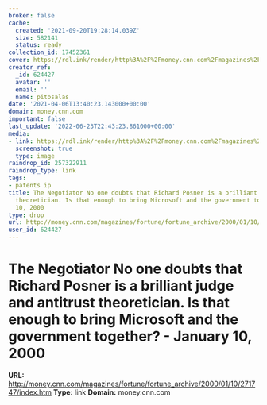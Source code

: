 ```yaml
---
broken: false
cache:
  created: '2021-09-20T19:28:14.039Z'
  size: 582141
  status: ready
collection_id: 17452361
cover: https://rdl.ink/render/http%3A%2F%2Fmoney.cnn.com%2Fmagazines%2Ffortune%2Ffortune_archive%2F2000%2F01%2F10%2F271747%2Findex.htm
creator_ref:
  _id: 624427
  avatar: ''
  email: ''
  name: pitosalas
date: '2021-04-06T13:40:23.143000+00:00'
domain: money.cnn.com
important: false
last_update: '2022-06-23T22:43:23.861000+00:00'
media:
- link: https://rdl.ink/render/http%3A%2F%2Fmoney.cnn.com%2Fmagazines%2Ffortune%2Ffortune_archive%2F2000%2F01%2F10%2F271747%2Findex.htm
  screenshot: true
  type: image
raindrop_id: 257322911
raindrop_type: link
tags:
- patents ip
title: The Negotiator No one doubts that Richard Posner is a brilliant judge and antitrust
  theoretician. Is that enough to bring Microsoft and the government together? - January
  10, 2000
type: drop
url: http://money.cnn.com/magazines/fortune/fortune_archive/2000/01/10/271747/index.htm
user_id: 624427
---
```


# The Negotiator No one doubts that Richard Posner is a brilliant judge and antitrust theoretician. Is that enough to bring Microsoft and the government together? - January 10, 2000

**URL:** http://money.cnn.com/magazines/fortune/fortune_archive/2000/01/10/271747/index.htm
**Type:** link
**Domain:** money.cnn.com
